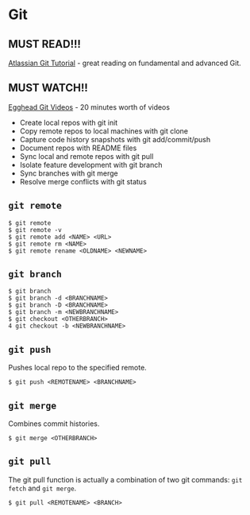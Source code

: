 # Git

## MUST READ!!!
[Atlassian Git Tutorial](https://www.atlassian.com/git/tutorials/syncing) - great reading on fundamental and advanced Git.

## MUST WATCH!!
[Egghead Git Videos](https://egghead.io/courses/practical-git-for-everyday-professional-use) - 20 minutes worth of videos
* Create local repos with git init
* Copy remote repos to local machines with git clone
* Capture code history snapshots with git add/commit/push
* Document repos with README files
* Sync local and remote repos with git pull
* Isolate feature development with git branch
* Sync branches with git merge
* Resolve merge conflicts with git status

## `git remote`
```
$ git remote
$ git remote -v
$ git remote add <NAME> <URL>
$ git remote rm <NAME>
$ git remote rename <OLDNAME> <NEWNAME>
```

## `git branch`
```
$ git branch
$ git branch -d <BRANCHNAME>
$ git branch -D <BRANCHNAME>
$ git branch -m <NEWBRANCHNAME>
$ git checkout <OTHERBRANCH>
4 git checkout -b <NEWBRANCHNAME>
```

## `git push`
Pushes local repo to the specified remote.
```
$ git push <REMOTENAME> <BRANCHNAME>
```

## `git merge`
Combines commit histories.
```
$ git merge <OTHERBRANCH>
```

## `git pull`
The git pull function is actually a combination of two git commands: `git fetch` and `git merge`.
```
$ git pull <REMOTENAME> <BRANCH>
```
